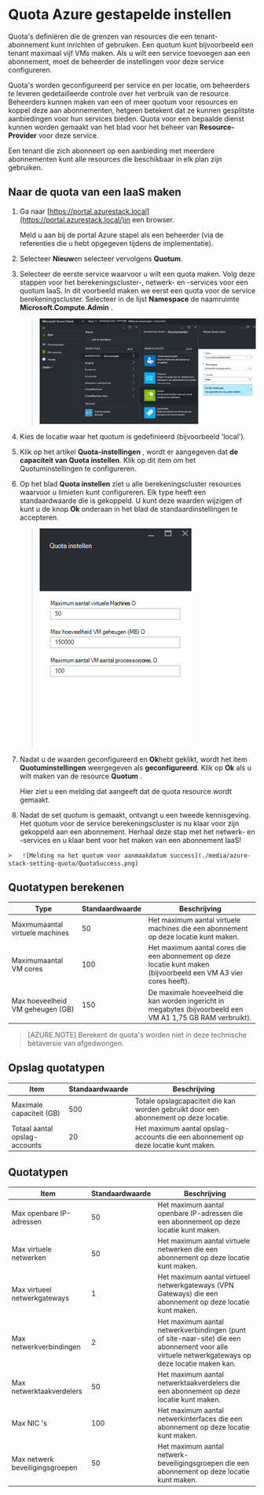 <properties
    pageTitle="Quota's in Azure stapel | Microsoft Azure"
    description="Beheerders van de instellen quota voor het beperken van de maximale hoeveelheid resources die tenants toegang tot hebben."
    services="azure-stack"
    documentationCenter=""
    authors="mattmcg"
    manager="byronr"
    editor=""/>

<tags
    ms.service="azure-stack"
    ms.workload="na"
    ms.tgt_pltfrm="na"
    ms.devlang="na"
    ms.topic="get-started-article"
    ms.date="09/26/2016"
    ms.author="mattmcg"/>



# <a name="set-quotas-in-azure-stack"></a>Quota Azure gestapelde instellen

Quota's definiëren die de grenzen van resources die een tenant-abonnement kunt inrichten of gebruiken. Een quotum kunt bijvoorbeeld een tenant maximaal vijf VMs maken. Als u wilt een service toevoegen aan een abonnement, moet de beheerder de instellingen voor deze service configureren.

Quota's worden geconfigureerd per service en per locatie, om beheerders te leveren gedetailleerde controle over het verbruik van de resource. Beheerders kunnen maken van een of meer quotum voor resources en koppel deze aan abonnementen, hetgeen betekent dat ze kunnen gesplitste aanbiedingen voor hun services bieden. Quota voor een bepaalde dienst kunnen worden gemaakt van het blad voor het beheer van **Resource-Provider** voor deze service.

Een tenant die zich abonneert op een aanbieding met meerdere abonnementen kunt alle resources die beschikbaar in elk plan zijn gebruiken.

## <a name="to-create-an-iaas-quota"></a>Naar de quota van een IaaS maken

1.  Ga naar [https://portal.azurestack.local](https://portal.azurestack.local/)in een browser.

    Meld u aan bij de portal Azure stapel als een beheerder (via de referenties die u hebt opgegeven tijdens de implementatie).

2.  Selecteer **Nieuw**en selecteer vervolgens **Quotum**.

3.  Selecteer de eerste service waarvoor u wilt een quota maken. Volg deze stappen voor het berekeningscluster-, netwerk- en -services voor een quotum IaaS.
In dit voorbeeld maken we eerst een quota voor de service berekeningscluster. Selecteer in de lijst **Namespace** de naamruimte **Microsoft.Compute.Admin** .

    > ![Een nieuwe berekeningscluster quota maken](./media/azure-stack-setting-quota/NewComputeQuota.PNG)

4.  Kies de locatie waar het quotum is gedefinieerd (bijvoorbeeld 'local').

5.  Klik op het artikel **Quota-instellingen** , wordt er aangegeven dat **de capaciteit van Quota instellen**. Klik op dit item om het Quotuminstellingen te configureren.

6.  Op het blad **Quota instellen** ziet u alle berekeningscluster resources waarvoor u limieten kunt configureren. Elk type heeft een standaardwaarde die is gekoppeld. U kunt deze waarden wijzigen of kunt u de knop **Ok** onderaan in het blad de standaardinstellingen te accepteren.

    > ![Het quotum voor een berekeningscluster instellen](./media/azure-stack-setting-quota/SetQuotasBladeCompute.PNG)

7.  Nadat u de waarden geconfigureerd en **Ok**hebt geklikt, wordt het item **Quotuminstellingen** weergegeven als **geconfigureerd**. Klik op **Ok** als u wilt maken van de resource **Quotum** .

    Hier ziet u een melding dat aangeeft dat de quota resource wordt gemaakt.

8.   Nadat de set quotum is gemaakt, ontvangt u een tweede kennisgeving. Het quotum voor de service berekeningscluster is nu klaar voor zijn gekoppeld aan een abonnement. Herhaal deze stap met het netwerk- en -services en u klaar bent voor het maken van een abonnement IaaS!

    >   ![Melding na het quotum voor aanmaakdatum success](./media/azure-stack-setting-quota/QuotaSuccess.png)

## <a name="compute-quota-types"></a>Quotatypen berekenen

|**Type**                    |**Standaardwaarde**| **Beschrijving**|
|--------------------------- | ------------------------------------|------------------------------------------------------------------|
|Maximumaantal virtuele machines   |50|Het maximum aantal virtuele machines die een abonnement op deze locatie kunt maken. |
|Maximumaantal VM cores              |100|Het maximum aantal cores die een abonnement op deze locatie kunt maken (bijvoorbeeld een VM A3 vier cores heeft).|
|Max hoeveelheid VM geheugen (GB)         |150|De maximale hoeveelheid die kan worden ingericht in megabytes (bijvoorbeeld een VM A1 1,75 GB RAM verbruikt).|

> [AZURE.NOTE] Berekent de quota's worden niet in deze technische bètaversie van afgedwongen.

## <a name="storage-quota-types"></a>Opslag quotatypen

|**Item**                           |**Standaardwaarde**   |**Beschrijving**|
|---------------------------------- |------------------- |-----------------------------------------------------------|
|Maximale capaciteit (GB)              |500                 |Totale opslagcapaciteit die kan worden gebruikt door een abonnement op deze locatie.|
|Totaal aantal opslag-accounts   |20                  |Het maximum aantal opslag-accounts die een abonnement op deze locatie kunt maken.|

## <a name="network-quota-types"></a>Quotatypen

|**Item**                                                   |**Standaardwaarde**   |**Beschrijving**|
|----------------------------------------------------------| ------------------- |--------------------------------------------------------------------------------------------------------------------------------------------------------------------|
| Max openbare IP-adressen                         |50                  |Het maximum aantal openbare IP-adressen die een abonnement op deze locatie kunt maken. |
| Max virtuele netwerken                   |50                  |Het maximum aantal virtuele netwerken die een abonnement op deze locatie kunt maken. |
| Max virtueel netwerkgateways           |1                   |Het maximum aantal virtueel netwerkgateways (VPN Gateways) die een abonnement op deze locatie kunt maken. |
| Max netwerkverbindingen                |2                   |Het maximum aantal netwerkverbindingen (punt of site-naar-site) die een abonnement voor alle virtuele netwerkgateways op deze locatie maken kan. |
| Max netwerktaakverdelers                     |50                  |Het maximum aantal netwerktaakverdelers die een abonnement op deze locatie kunt maken. |
| Max NIC 's                               |100                 |Het maximum aantal netwerkinterfaces die een abonnement op deze locatie kunt maken. |
| Max netwerk beveiligingsgroepen            |50                  |Het maximum aantal netwerk-beveiligingsgroepen die een abonnement op deze locatie kunt maken. |
